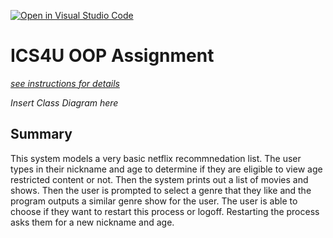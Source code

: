 [![Open in Visual Studio Code](https://classroom.github.com/assets/open-in-vscode-c66648af7eb3fe8bc4f294546bfd86ef473780cde1dea487d3c4ff354943c9ae.svg)](https://classroom.github.com/online_ide?assignment_repo_id=9235385&assignment_repo_type=AssignmentRepo)
# ICS4U OOP Assignment

[*see instructions for details*](Instructions.md)

*Insert Class Diagram here*  
## Summary
This system models a very basic netflix recommnedation list. The user types in their nickname and age to determine if they are eligible to view age restricted content or not. Then the system prints out a list of movies and shows. Then the user is prompted to select a genre that they like and the program outputs a similar genre show for the user. The user is able to choose if they want to restart this process or logoff. Restarting the process asks them for a new nickname and age. 